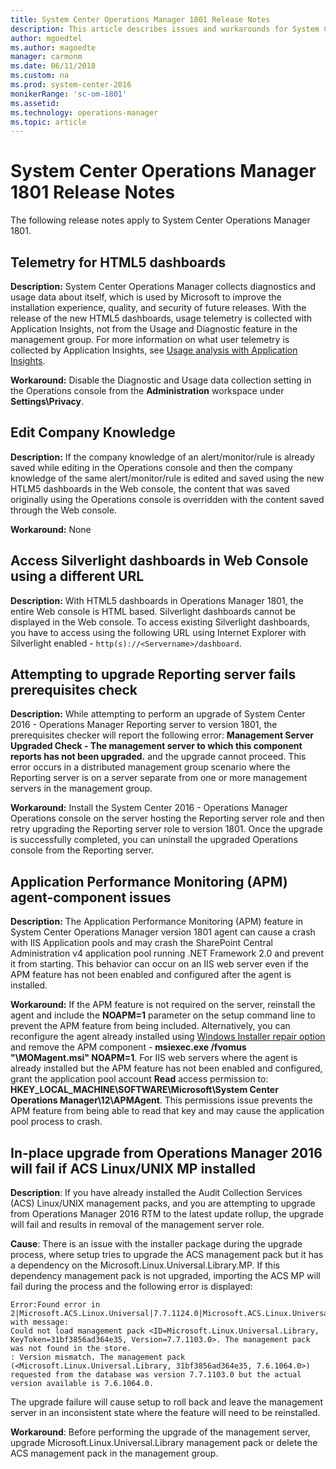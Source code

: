 ```yaml
---
title: System Center Operations Manager 1801 Release Notes
description: This article describes issues and workarounds for System Center Operations Manager 1801.  
author: mgoedtel
ms.author: magoedte
manager: carmonm
ms.date: 06/11/2018
ms.custom: na
ms.prod: system-center-2016
monikerRange: 'sc-om-1801'
ms.assetid: 
ms.technology: operations-manager
ms.topic: article
---
```


# System Center Operations Manager 1801 Release Notes

The following release notes apply to System Center Operations Manager 1801.

## Telemetry for HTML5 dashboards
**Description:** System Center Operations Manager collects diagnostics and usage data about itself, which is used by Microsoft to improve the installation experience, quality, and security of future releases.  With the release of the new HTML5 dashboards, usage telemetry is collected with Application Insights, not from the Usage and Diagnostic feature in the management group.  For more information on what user telemetry is collected by Application Insights, see [Usage analysis with Application Insights](https://docs.microsoft.com/azure/application-insights/app-insights-usage-overview).

**Workaround:** Disable the Diagnostic and Usage data collection setting in the Operations console from the **Administration** workspace under **Settings\Privacy**.       

## Edit Company Knowledge
**Description:** If the company knowledge of an alert/monitor/rule is already saved while editing in the Operations console and then the company knowledge of the same alert/monitor/rule is edited and saved using the new HTLM5 dashboards in the Web console, the content that was saved originally using the Operations console is overridden with the content saved through the Web console.

**Workaround:** None

## Access Silverlight dashboards in Web Console using a different URL
**Description:** With HTML5 dashboards in Operations Manager 1801, the entire Web console is HTML based. Silverlight dashboards cannot be displayed in the Web console. To access  existing Silverlight dashboards, you have to access using the following URL using Internet Explorer with Silverlight enabled - `http(s)://<Servername>/dashboard`. 

## Attempting to upgrade Reporting server fails prerequisites check
**Description:** While attempting to perform an upgrade of System Center 2016 - Operations Manager Reporting server to version 1801, the prerequisites checker will report the following error: **Management Server Upgraded Check - The management server to which this component reports has not been upgraded.** and the upgrade cannot proceed.  This error occurs in a distributed management group scenario where the Reporting server is on a server  separate from one or more management servers in the management group.   

**Workaround:** Install the System Center 2016 - Operations Manager Operations console on the server hosting the Reporting server role and then retry upgrading the Reporting server role to version 1801.  Once the upgrade is successfully completed, you can uninstall the upgraded Operations console from the Reporting server.  

## Application Performance Monitoring (APM) agent-component issues
**Description:** The Application Performance Monitoring (APM) feature in System Center Operations Manager version 1801 agent can cause a crash with IIS Application pools and may crash the SharePoint Central Administration v4 application pool running .NET Framework 2.0 and prevent it from starting.  This behavior can occur on an IIS web server even if the APM feature has not been enabled and configured after the agent is installed.     

**Workaround:** If the APM feature is not required on the server, reinstall the agent and include the **NOAPM=1** parameter on the setup command line to prevent the APM feature from being included.  Alternatively, you can reconfigure the agent already installed using [Windows Installer repair option](https://msdn.microsoft.com/library/windows/desktop/aa367988%28v=vs.85%29.aspx) and remove the APM component - **msiexec.exe /fvomus "<path to x64 installer package>\MOMagent.msi" NOAPM=1**.  For IIS web servers where the agent is already installed but the APM feature has not been enabled and configured, grant the application pool account **Read** access permission to: **HKEY_LOCAL_MACHINE\SOFTWARE\Microsoft\System Center Operations Manager\12\APMAgent**.  This permissions issue prevents the APM feature from being able to read that key and may cause the application pool process to crash.

## In-place upgrade from Operations Manager 2016 will fail if ACS Linux/UNIX MP installed
**Description**: If you have already installed the Audit Collection Services (ACS) Linux/UNIX management packs, and you are attempting to upgrade from Operations Manager 2016 RTM to the latest update rollup, the upgrade will fail and results in removal of the management server role.  

**Cause**: There is an issue with the installer package during the upgrade process, where setup tries to upgrade the ACS management pack but it has a dependency on the Microsoft.Linux.Universal.Library.MP. If this dependency management pack is not upgraded, importing the ACS MP will fail during the process and the following error is displayed:

```
Error:Found error in 2|Microsoft.ACS.Linux.Universal|7.7.1124.0|Microsoft.ACS.Linux.Universal|| with message:  
Could not load management pack <ID=Microsoft.Linux.Universal.Library, KeyToken=31bf3856ad364e35, Version=7.7.1103.0>. The management pack was not found in the store.  
: Version mismatch. The management pack (<Microsoft.Linux.Universal.Library, 31bf3856ad364e35, 7.6.1064.0>) requested from the database was version 7.7.1103.0 but the actual version available is 7.6.1064.0.  
```

The upgrade failure will cause setup to roll back and leave the management server in an inconsistent state where the feature will need to be reinstalled.  

**Workaround**:  Before performing the upgrade of the management server, upgrade Microsoft.Linux.Universal.Library management pack or delete the ACS management pack in the management group.
